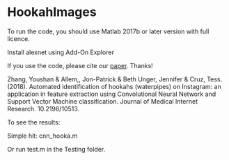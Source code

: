 # HookahImages


To run the code, you should use Matlab 2017b or later version with full licence.


Install alexnet using Add-On Explorer


If you use the code, please cite our [paper](https://www.ncbi.nlm.nih.gov/pmc/articles/PMC6282010/). Thanks!

Zhang, Youshan & Allem,, Jon-Patrick & Beth Unger, Jennifer & Cruz, Tess. (2018). Automated identification of hookahs (waterpipes) on Instagram: an application in feature extraction using Convolutional Neural Network and Support Vector Machine classification. Journal of Medical Internet Research. 10.2196/10513. 


To see the results:

Simple hit:
cnn_hooka.m

Or run test.m in the Testing folder.
